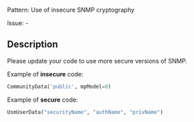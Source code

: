Pattern: Use of insecure SNMP cryptography

Issue: -

## Description

Please update your code to use more secure versions of SNMP.

Example of **insecure** code:

```python
CommunityData('public', mpModel=0)
```

Example of **secure** code:

```python
UsmUserData("securityName", "authName", "privName")
```